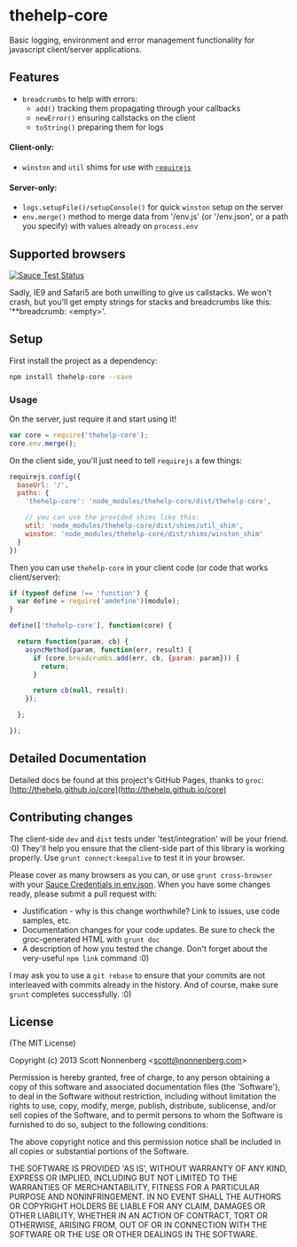 # thehelp-core

Basic logging, environment and error management functionality for javascript client/server applications.

## Features

* `breadcrumbs` to help with errors:
  * `add()` tracking them propagating through your callbacks
  * `newError()` ensuring callstacks on the client
  * `toString()` preparing them for logs

#### Client-only:

* `winston` and `util` shims for use with [`requirejs`](http://requirejs.org/)

#### Server-only:

* `logs.setupFile()/setupConsole()` for quick `winston` setup on the server
* `env.merge()` method to merge data from '<CWD>/env.js' (or '<CWD>/env.json', or a path you specify) with values already on `process.env`

## Supported browsers

[![Sauce Test Status](https://saucelabs.com/browser-matrix/thehelp-core.svg)](https://saucelabs.com)

Sadly, IE9 and Safari5 are both unwilling to give us callstacks. We won't crash, but you'll get empty strings for stacks and breadcrumbs like this: '**breadcrumb: &lt;empty>'.

## Setup

First install the project as a dependency:

```bash
npm install thehelp-core --save
```

### Usage

On the server, just require it and start using it!

```javascript
var core = require('thehelp-core');
core.env.merge();
```

On the client side, you'll just need to tell `requirejs` a few things:

```javascript
requirejs.config({
  baseUrl: '/',
  paths: {
    'thehelp-core': 'node_modules/thehelp-core/dist/thehelp-core',

    // you can use the provided shims like this:
    util: 'node_modules/thehelp-core/dist/shims/util_shim',
    winston: 'node_modules/thehelp-core/dist/shims/winston_shim'
  }
})
```

Then you can use `thehelp-core` in your client code (or code that works client/server):

```javascript
if (typeof define !== 'function') {
  var define = require('amdefine')(module);
}

define(['thehelp-core'], function(core) {

  return function(param, cb) {
    asyncMethod(param, function(err, result) {
      if (core.breadcrumbs.add(err, cb, {param: param})) {
        return;
      }

      return cb(null, result):
    });

  };

});
```

## Detailed Documentation

Detailed docs be found at this project's GitHub Pages, thanks to `groc`: [http://thehelp.github.io/core](http://thehelp.github.io/core)


## Contributing changes

The client-side `dev` and `dist` tests under 'test/integration' will be your friend. :0) They'll help you ensure that the client-side part of this library is working properly. Use `grunt connect:keepalive` to test it in your browser.

Please cover as many browsers as you can, or use `grunt cross-browser` with your [Sauce Credentials in env.json](https://github.com/thehelp/client-project). When you have some changes ready, please submit a pull request with:

* Justification - why is this change worthwhile? Link to issues, use code samples, etc.
* Documentation changes for your code updates. Be sure to check the groc-generated HTML with `grunt doc`
* A description of how you tested the change. Don't forget about the very-useful `npm link` command :0)

I may ask you to use a `git rebase` to ensure that your commits are not interleaved with commits already in the history. And of course, make sure `grunt` completes successfully. :0)

## License

(The MIT License)

Copyright (c) 2013 Scott Nonnenberg &lt;scott@nonnenberg.com&gt;

Permission is hereby granted, free of charge, to any person obtaining
a copy of this software and associated documentation files (the
'Software'), to deal in the Software without restriction, including
without limitation the rights to use, copy, modify, merge, publish,
distribute, sublicense, and/or sell copies of the Software, and to
permit persons to whom the Software is furnished to do so, subject to
the following conditions:

The above copyright notice and this permission notice shall be
included in all copies or substantial portions of the Software.

THE SOFTWARE IS PROVIDED 'AS IS', WITHOUT WARRANTY OF ANY KIND,
EXPRESS OR IMPLIED, INCLUDING BUT NOT LIMITED TO THE WARRANTIES OF
MERCHANTABILITY, FITNESS FOR A PARTICULAR PURPOSE AND NONINFRINGEMENT.
IN NO EVENT SHALL THE AUTHORS OR COPYRIGHT HOLDERS BE LIABLE FOR ANY
CLAIM, DAMAGES OR OTHER LIABILITY, WHETHER IN AN ACTION OF CONTRACT,
TORT OR OTHERWISE, ARISING FROM, OUT OF OR IN CONNECTION WITH THE
SOFTWARE OR THE USE OR OTHER DEALINGS IN THE SOFTWARE.
